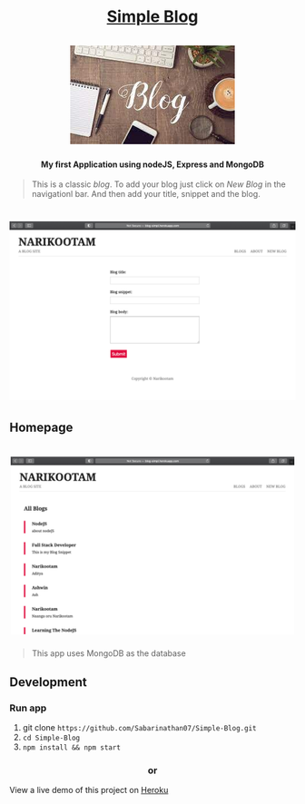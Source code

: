 
<h1 align="center">
<a href="https://github.com/Sabarinathan07/Simple-Blog">Simple Blog
</a><br/><br/>
<img src="https://github.com/Sabarinathan07/Simple-Blog/blob/master/screenshots/blog.jpeg?raw=true">
</br>
</h1>
<h4 align="center">My first Application using nodeJS, Express and MongoDB</h4>
<p align="center">
</p>

> This is a classic _blog_. To add your blog just click on _New_ _Blog_ in the navigationl bar. And then add your title, snippet and the blog.


<h1 align="center">
<a href="https://blog-simpl.herokuapp.com/">
<img src="https://github.com/Sabarinathan07/Simple-Blog/blob/master/screenshots/create-blog.png?raw=true"/>
</h1></a>


## Homepage

<h1 align="center">
<img src="https://github.com/Sabarinathan07/Simple-Blog/blob/master/screenshots/homepage.png?raw=true" width="500px"/>
</h1>

>This app uses MongoDB as the database 

## Development

### Run app

1. git clone ```https://github.com/Sabarinathan07/Simple-Blog.git```
2. ```cd Simple-Blog```
3. ```npm install && npm start  ```


<h3 align="center">or</h3>

View a live demo of this project on [Heroku](https://blog-simpl.herokuapp.com/)




